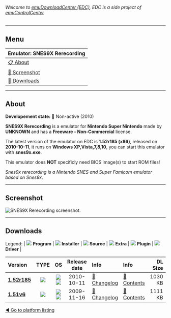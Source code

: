 ###### Welcome to [emuDownloadCenter (EDC)](https://github.com/PhoenixInteractiveNL/emuDownloadCenter/wiki/), EDC is a side project of [emuControlCenter](https://github.com/PhoenixInteractiveNL/emuControlCenter/wiki/)
***
## Menu
| **Emulator: SNES9X Rerecording** |
|:---------|
| [:clipboard: About](#about) |
| [:sunrise: Screenshot](#screen) |
| [:floppy_disk: Downloads](#downloads) |
***
## About
**Developement state:** :red_circle: Non-active (2010)

**SNES9X Rerecording** is a emulator for **Nintendo Super Nintendo** made by **UNKNOWN** and has a **Freeware - Non-Commercial** license.

The latest version of the emulator on EDC is **1.52r185 (x86)**, released on **2010-10-11**, it runs on **Windows XP,Vista,7,8,10**, you can start this emulator with **snes9x.exe**.

This emulator does **NOT** specificly need BIOS image(s) to start ROM files!

_Snes9x rerecording is a Nintendo SNES and Super Famicom emulator based on Snes9x._
***
## Screenshot
![](https://raw.githubusercontent.com/PhoenixInteractiveNL/emuDownloadCenter/master/hooks/snes9xrr/emulator_screen_01.jpg "SNES9X Rerecording screenshot.")
***
## Downloads
Legend:
| ![](https://raw.githubusercontent.com/wiki/PhoenixInteractiveNL/emuDownloadCenter/images_misc/icon_program_24.png) **Program** | 
![](https://raw.githubusercontent.com/wiki/PhoenixInteractiveNL/emuDownloadCenter/images_misc/icon_installer_24.png) **Installer** | 
![](https://raw.githubusercontent.com/wiki/PhoenixInteractiveNL/emuDownloadCenter/images_misc/icon_source_code_24.png) **Source** | 
![](https://raw.githubusercontent.com/wiki/PhoenixInteractiveNL/emuDownloadCenter/images_misc/icon_extra_24.png) **Extra** | 
![](https://raw.githubusercontent.com/wiki/PhoenixInteractiveNL/emuDownloadCenter/images_misc/icon_plugin_24.png) **Plugin** | 
![](https://raw.githubusercontent.com/wiki/PhoenixInteractiveNL/emuDownloadCenter/images_misc/icon_driver_24.png) **Driver** | 


| Version  | TYPE | OS | Release date  | Info       | Info       | DL Size    |
|:---------|:----:|:--:|:-------------:|:-----------|:-----------|-----------:|
| [**1.52r185**](https://github.com/PhoenixInteractiveNL/edc-repo0005/raw/master/snes9xrr/1.52r185.7z) | ![](https://raw.githubusercontent.com/wiki/PhoenixInteractiveNL/emuDownloadCenter/images_misc/icon_program_24.png) | ![](https://raw.githubusercontent.com/wiki/PhoenixInteractiveNL/emuDownloadCenter/images_misc/logo_windows_24.png)![](https://raw.githubusercontent.com/wiki/PhoenixInteractiveNL/emuDownloadCenter/images_misc/icon_32-bit_24.png) | 2010-10-11 | [:page_facing_up: Changelog](https://github.com/PhoenixInteractiveNL/edc-repo0005/blob/master/snes9xrr/1.52r185_changelog.txt) | [:mag_right: Contents](https://github.com/PhoenixInteractiveNL/edc-repo0005/blob/master/snes9xrr/1.52r185_contents.txt) | 1030 KB |
| [**1.51v6**](https://github.com/PhoenixInteractiveNL/edc-repo0005/raw/master/snes9xrr/1.51v6.7z) | ![](https://raw.githubusercontent.com/wiki/PhoenixInteractiveNL/emuDownloadCenter/images_misc/icon_program_24.png) | ![](https://raw.githubusercontent.com/wiki/PhoenixInteractiveNL/emuDownloadCenter/images_misc/logo_windows_24.png)![](https://raw.githubusercontent.com/wiki/PhoenixInteractiveNL/emuDownloadCenter/images_misc/icon_32-bit_24.png) | 2009-11-16 | [:page_facing_up: Changelog](https://github.com/PhoenixInteractiveNL/edc-repo0005/blob/master/snes9xrr/1.51v6_changelog.txt) | [:mag_right: Contents](https://github.com/PhoenixInteractiveNL/edc-repo0005/blob/master/snes9xrr/1.51v6_contents.txt) | 1111 KB |

[:arrow_backward: Go to platform listing](https://github.com/PhoenixInteractiveNL/emuDownloadCenter/wiki/EDC-Platform-List)

